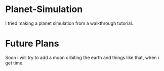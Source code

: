 # Planet-Simulation
I tried making a planet simulation from a walkthrough tutorial.

# Future Plans
Soon i will try to add a moon orbiting the earth and things like that, when i get time.
